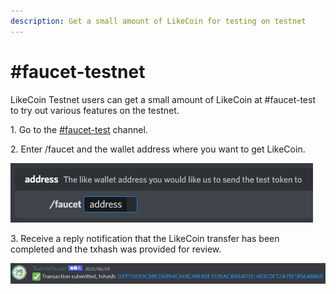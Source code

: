 ```yaml
---
description: Get a small amount of LikeCoin for testing on testnet
---
```


# #faucet-testnet

LikeCoin Testnet users can get a small amount of LikeCoin at #faucet-test to try out various features on the testnet.

1\. Go to the [#faucet-test](https://discord.gg/r7zz9gh74Y) channel.

2\. Enter /faucet and the wallet address where you want to get LikeCoin.

![](<../../.gitbook/assets/faucet-test 1.png>)

3\. Receive a reply notification that the LikeCoin transfer has been completed and the txhash was provided for review.

![](<../../.gitbook/assets/faucet-test 2.png>)
